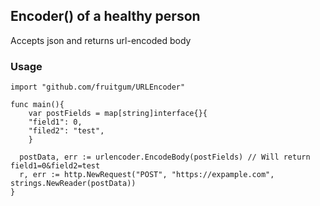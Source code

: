 ## Encoder() of a healthy person

Accepts json and returns url-encoded body

### Usage

```
import "github.com/fruitgum/URLEncoder"

func main(){
	var postFields = map[string]interface{}{
    "field1": 0,
    "filed2": "test",
    }

  postData, err := urlencoder.EncodeBody(postFields) // Will return field1=0&field2=test
  r, err := http.NewRequest("POST", "https://expample.com", strings.NewReader(postData))
}
```

